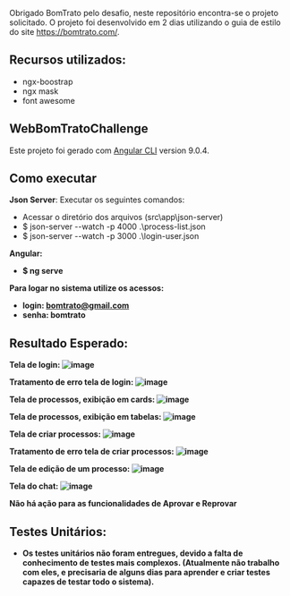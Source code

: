 Obrigado BomTrato pelo desafio, neste repositório encontra-se o projeto solicitado.
O projeto foi desenvolvido em 2 dias utilizando o guia de estilo do site https://bomtrato.com/. 

## Recursos utilizados:
- ngx-boostrap
- ngx mask
- font awesome

## WebBomTratoChallenge

Este projeto foi gerado com [Angular CLI](https://github.com/angular/angular-cli) version 9.0.4.

## Como executar

<b>Json Server</b>:
Executar os seguintes comandos:
- Acessar o diretório dos arquivos (src\app\json-server)
- $ json-server --watch -p 4000 .\process-list.json
- $ json-server --watch -p 3000 .\login-user.json

<b>Angular<b>:
  - $ ng serve

Para logar no sistema utilize os acessos:
- login: bomtrato@gmail.com
- senha: bomtrato

## Resultado Esperado:

Tela de login:
![image](https://user-images.githubusercontent.com/80707559/112777292-381d6f00-9018-11eb-908c-dce8019c6465.png)

Tratamento de erro tela de login:
![image](https://user-images.githubusercontent.com/80707559/112777483-baa62e80-9018-11eb-8c27-7c109d3919ac.png)

Tela de processos, exibição em cards:
![image](https://user-images.githubusercontent.com/80707559/112777401-8d598080-9018-11eb-948a-e45c8bc80229.png)

Tela de processos, exibição em tabelas:
![image](https://user-images.githubusercontent.com/80707559/112777515-d3164900-9018-11eb-8344-1ee8f26b63e8.png)

Tela de criar processos:
![image](https://user-images.githubusercontent.com/80707559/112777531-e1646500-9018-11eb-8a6a-b42c6c5acc0b.png)

Tratamento de erro tela de criar processos:
![image](https://user-images.githubusercontent.com/80707559/112777596-fe993380-9018-11eb-8dda-8cba74ff4042.png)

Tela de edição de um processo:
![image](https://user-images.githubusercontent.com/80707559/112777624-0e187c80-9019-11eb-93ae-857b0b799962.png)

Tela do chat:
![image](https://user-images.githubusercontent.com/80707559/112777655-1d97c580-9019-11eb-8b05-b9d2793e73f3.png)

Não há ação para as funcionalidades de Aprovar e Reprovar 


## Testes Unitários:
- Os testes unitários não foram entregues, devido a falta de conhecimento de testes mais complexos. (Atualmente não trabalho com eles, e precisaria de alguns dias para aprender e criar testes capazes de testar todo o sistema).
